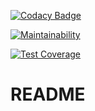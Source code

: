 [![Codacy Badge](https://app.codacy.com/project/badge/Grade/edb47d287475424a956fb035842a6081)](https://www.codacy.com/manual/borgine/Todolist?utm_source=github.com&amp;utm_medium=referral&amp;utm_content=kirokou/Todolist&amp;utm_campaign=Badge_Grade)

[![Maintainability](https://api.codeclimate.com/v1/badges/1bc6081ee8a7a35f76fe/maintainability)](https://codeclimate.com/github/kirokou/Todolist/maintainability)

[![Test Coverage](https://api.codeclimate.com/v1/badges/1bc6081ee8a7a35f76fe/test_coverage)](https://codeclimate.com/github/kirokou/Todolist/test_coverage)

# README